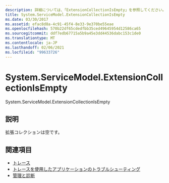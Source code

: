 ```yaml
---
description: 詳細については、「ExtensionCollectionIsEmpty」を参照してください。
title: System.ServiceModel.ExtensionCollectionIsEmpty
ms.date: 03/30/2017
ms.assetid: efac8d8a-4c91-45f4-8e33-9e370be55eae
ms.openlocfilehash: 570b22df65cdedfbb35ced49645954d12586ca65
ms.sourcegitcommit: ddf7edb67715a5b9a45e3dd44536dabc153c1de0
ms.translationtype: MT
ms.contentlocale: ja-JP
ms.lasthandoff: 02/06/2021
ms.locfileid: "99633726"
---
```

# <a name="systemservicemodelextensioncollectionisempty"></a>System.ServiceModel.ExtensionCollectionIsEmpty

System.ServiceModel.ExtensionCollectionIsEmpty  
  
## <a name="description"></a>説明  

 拡張コレクションは空です。  
  
## <a name="see-also"></a>関連項目

- [トレース](index.md)
- [トレースを使用したアプリケーションのトラブルシューティング](using-tracing-to-troubleshoot-your-application.md)
- [管理と診断](../index.md)
